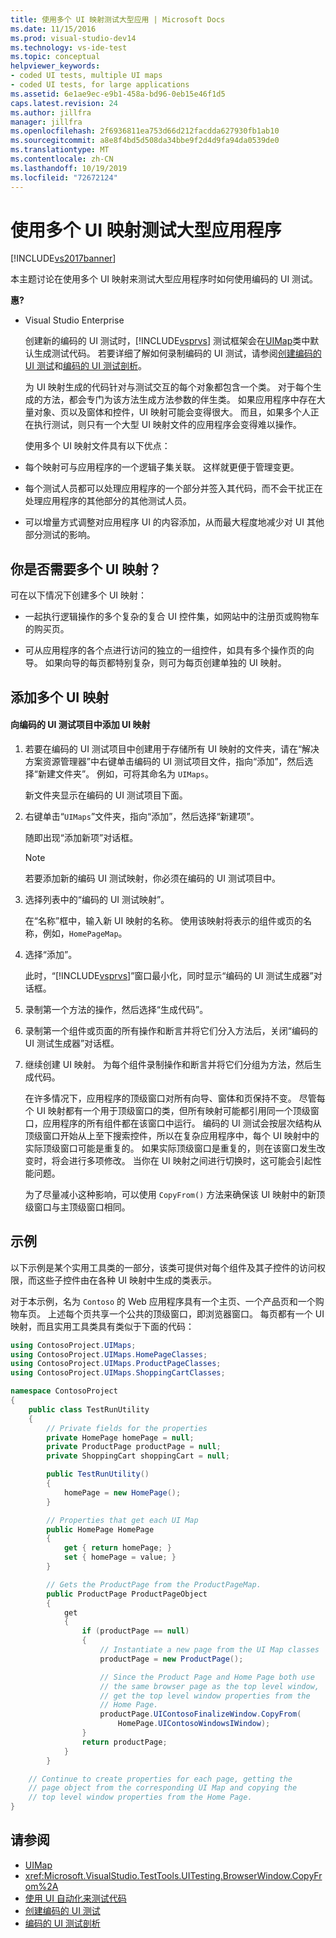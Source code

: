 ```yaml
---
title: 使用多个 UI 映射测试大型应用 | Microsoft Docs
ms.date: 11/15/2016
ms.prod: visual-studio-dev14
ms.technology: vs-ide-test
ms.topic: conceptual
helpviewer_keywords:
- coded UI tests, multiple UI maps
- coded UI tests, for large applications
ms.assetid: 6e1ae9ec-e9b1-458a-bd96-0eb15e46f1d5
caps.latest.revision: 24
ms.author: jillfra
manager: jillfra
ms.openlocfilehash: 2f6936811ea753d66d212facdda627930fb1ab10
ms.sourcegitcommit: a8e8f4bd5d508da34bbe9f2d4d9fa94da0539de0
ms.translationtype: MT
ms.contentlocale: zh-CN
ms.lasthandoff: 10/19/2019
ms.locfileid: "72672124"
---
```

# <a name="testing-a-large-application-with-multiple-ui-maps"></a>使用多个 UI 映射测试大型应用程序
[!INCLUDE[vs2017banner](../includes/vs2017banner.md)]

本主题讨论在使用多个 UI 映射来测试大型应用程序时如何使用编码的 UI 测试。

 **惠?**

- Visual Studio Enterprise

  创建新的编码的 UI 测试时，[!INCLUDE[vsprvs](../includes/vsprvs-md.md)] 测试框架会在[UIMap](/previous-versions/dd580454(v=vs.140))类中默认生成测试代码。 若要详细了解如何录制编码的 UI 测试，请参阅[创建编码的 UI 测试](../test/use-ui-automation-to-test-your-code.md#VerifyingCodeUsingCUITCreate)和[编码的 UI 测试剖析](../test/anatomy-of-a-coded-ui-test.md)。

  为 UI 映射生成的代码针对与测试交互的每个对象都包含一个类。 对于每个生成的方法，都会专门为该方法生成方法参数的伴生类。 如果应用程序中存在大量对象、页以及窗体和控件，UI 映射可能会变得很大。 而且，如果多个人正在执行测试，则只有一个大型 UI 映射文件的应用程序会变得难以操作。

  使用多个 UI 映射文件具有以下优点：

- 每个映射可与应用程序的一个逻辑子集关联。 这样就更便于管理变更。

- 每个测试人员都可以处理应用程序的一个部分并签入其代码，而不会干扰正在处理应用程序的其他部分的其他测试人员。

- 可以增量方式调整对应用程序 UI 的内容添加，从而最大程度地减少对 UI 其他部分测试的影响。

## <a name="do-you-need-multiple-ui-maps"></a>你是否需要多个 UI 映射？
 可在以下情况下创建多个 UI 映射：

- 一起执行逻辑操作的多个复杂的复合 UI 控件集，如网站中的注册页或购物车的购买页。

- 可从应用程序的各个点进行访问的独立的一组控件，如具有多个操作页的向导。 如果向导的每页都特别复杂，则可为每页创建单独的 UI 映射。

## <a name="adding-multiple-ui-maps"></a>添加多个 UI 映射

#### <a name="to-add-a-ui-map-to-your-coded-ui-test-project"></a>向编码的 UI 测试项目中添加 UI 映射

1. 若要在编码的 UI 测试项目中创建用于存储所有 UI 映射的文件夹，请在“解决方案资源管理器”中右键单击编码的 UI 测试项目文件，指向“添加”，然后选择“新建文件夹”。 例如，可将其命名为 `UIMaps`。

    新文件夹显示在编码的 UI 测试项目下面。

2. 右键单击“`UIMaps`”文件夹，指向“添加”，然后选择“新建项”。

    随即出现“添加新项”对话框。

   > [!NOTE]
   > 若要添加新的编码 UI 测试映射，你必须在编码的 UI 测试项目中。

3. 选择列表中的“编码的 UI 测试映射”。

    在“名称”框中，输入新 UI 映射的名称。 使用该映射将表示的组件或页的名称，例如，`HomePageMap`。

4. 选择“添加”。

    此时，“[!INCLUDE[vsprvs](../includes/vsprvs-md.md)]”窗口最小化，同时显示“编码的 UI 测试生成器”对话框。

5. 录制第一个方法的操作，然后选择“生成代码”。

6. 录制第一个组件或页面的所有操作和断言并将它们分入方法后，关闭“编码的 UI 测试生成器”对话框。

7. 继续创建 UI 映射。 为每个组件录制操作和断言并将它们分组为方法，然后生成代码。

   在许多情况下，应用程序的顶级窗口对所有向导、窗体和页保持不变。 尽管每个 UI 映射都有一个用于顶级窗口的类，但所有映射可能都引用同一个顶级窗口，应用程序的所有组件都在该窗口中运行。 编码的 UI 测试会按层次结构从顶级窗口开始从上至下搜索控件，所以在复杂应用程序中，每个 UI 映射中的实际顶级窗口可能是重复的。 如果实际顶级窗口是重复的，则在该窗口发生改变时，将会进行多项修改。 当你在 UI 映射之间进行切换时，这可能会引起性能问题。

   为了尽量减小这种影响，可以使用 `CopyFrom()` 方法来确保该 UI 映射中的新顶级窗口与主顶级窗口相同。

## <a name="example"></a>示例
 以下示例是某个实用工具类的一部分，该类可提供对每个组件及其子控件的访问权限，而这些子控件由在各种 UI 映射中生成的类表示。

 对于本示例，名为 `Contoso` 的 Web 应用程序具有一个主页、一个产品页和一个购物车页。 上述每个页共享一个公共的顶级窗口，即浏览器窗口。 每页都有一个 UI 映射，而且实用工具类具有类似于下面的代码：

```csharp
using ContosoProject.UIMaps;
using ContosoProject.UIMaps.HomePageClasses;
using ContosoProject.UIMaps.ProductPageClasses;
using ContosoProject.UIMaps.ShoppingCartClasses;

namespace ContosoProject
{
    public class TestRunUtility
    {
        // Private fields for the properties
        private HomePage homePage = null;
        private ProductPage productPage = null;
        private ShoppingCart shoppingCart = null;

        public TestRunUtility()
        {
            homePage = new HomePage();
        }

        // Properties that get each UI Map
        public HomePage HomePage
        {
            get { return homePage; }
            set { homePage = value; }
        }

        // Gets the ProductPage from the ProductPageMap.
        public ProductPage ProductPageObject
        {
            get
            {
                if (productPage == null)
                {
                    // Instantiate a new page from the UI Map classes
                    productPage = new ProductPage();

                    // Since the Product Page and Home Page both use
                    // the same browser page as the top level window,
                    // get the top level window properties from the
                    // Home Page.
                    productPage.UIContosoFinalizeWindow.CopyFrom(
                        HomePage.UIContosoWindowsIWindow);
                }
                return productPage;
            }
        }

    // Continue to create properties for each page, getting the
    // page object from the corresponding UI Map and copying the
    // top level window properties from the Home Page.
}
```

## <a name="see-also"></a>请参阅

- [UIMap](/previous-versions/dd580454(v=vs.140))
- <xref:Microsoft.VisualStudio.TestTools.UITesting.BrowserWindow.CopyFrom%2A>
- [使用 UI 自动化来测试代码](../test/use-ui-automation-to-test-your-code.md)
- [创建编码的 UI 测试](../test/use-ui-automation-to-test-your-code.md#VerifyingCodeUsingCUITCreate)
- [编码的 UI 测试剖析](../test/anatomy-of-a-coded-ui-test.md)
